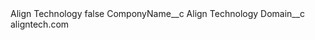 <?xml version="1.0" encoding="UTF-8"?>
<CustomMetadata xmlns="http://soap.sforce.com/2006/04/metadata" xmlns:xsi="http://www.w3.org/2001/XMLSchema-instance" xmlns:xsd="http://www.w3.org/2001/XMLSchema">
    <label>Align Technology</label>
    <protected>false</protected>
    <values>
        <field>ComponyName__c</field>
        <value xsi:type="xsd:string">Align Technology</value>
    </values>
    <values>
        <field>Domain__c</field>
        <value xsi:type="xsd:string">aligntech.com</value>
    </values>
</CustomMetadata>
